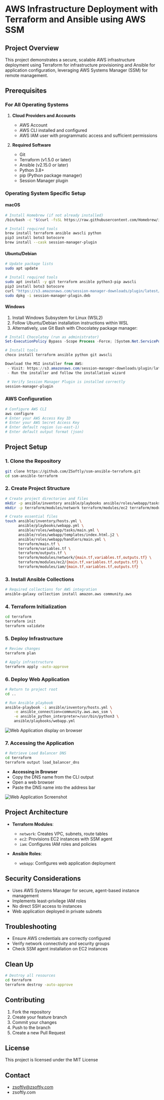 # AWS Infrastructure Deployment with Terraform and Ansible using AWS SSM

## Project Overview
This project demonstrates a secure, scalable AWS infrastructure deployment using Terraform for infrastructure provisioning and Ansible for application configuration, leveraging AWS Systems Manager (SSM) for remote management.

## Prerequisites

### For All Operating Systems
1. **Cloud Providers and Accounts**
   - AWS Account
   - AWS CLI installed and configured
   - AWS IAM user with programmatic access and sufficient permissions

2. **Required Software**
   - Git
   - Terraform (v1.5.0 or later)
   - Ansible (v2.15.0 or later)
   - Python 3.8+
   - pip (Python package manager)
   - Session Manager plugin

### Operating System Specific Setup

#### macOS
```bash
# Install Homebrew (if not already installed)
/bin/bash -c "$(curl -fsSL https://raw.githubusercontent.com/Homebrew/install/HEAD/install.sh)"

# Install required tools
brew install terraform ansible awscli python
pip3 install boto3 botocore
brew install --cask session-manager-plugin
```

#### Ubuntu/Debian
```bash
# Update package lists
sudo apt update

# Install required tools
sudo apt install -y git terraform ansible python3-pip awscli
pip3 install boto3 botocore
curl "https://s3.amazonaws.com/session-manager-downloads/plugin/latest/ubuntu_64bit/session-manager-plugin.deb" -o "session-manager-plugin.deb"
sudo dpkg -i session-manager-plugin.deb
```

#### Windows
1. Install Windows Subsystem for Linux (WSL2)
2. Follow Ubuntu/Debian installation instructions within WSL
3. Alternatively, use Git Bash with Chocolatey package manager:
```powershell
# Install Chocolatey (run as administrator)
Set-ExecutionPolicy Bypass -Scope Process -Force; [System.Net.ServicePointManager]::SecurityProtocol = [System.Net.ServicePointManager]::SecurityProtocol -bor 3072; iex ((New-Object System.Net.WebClient).DownloadString('https://community.chocolatey.org/install.ps1'))

# Install tools
choco install terraform ansible python git awscli

Download the MSI installer from AWS:
 - Visit: https://s3.amazonaws.com/session-manager-downloads/plugin/latest/windows/SessionManagerPluginSetup.exe
 - Run the installer and follow the installation wizard

 # Verify Session Manager Plugin is installed correctly
session-manager-plugin
```

### AWS Configuration
```bash
# Configure AWS CLI
aws configure
# Enter your AWS Access Key ID
# Enter your AWS Secret Access Key
# Enter default region (us-east-1)
# Enter default output format (json)
```

## Project Setup

### 1. Clone the Repository
```bash
git clone https://github.com/ZSoftly/ssm-ansible-terraform.git
cd ssm-ansible-terraform
```

### 2. Create Project Structure
```bash
# Create project directories and files
mkdir -p ansible/inventory ansible/playbooks ansible/roles/webapp/tasks ansible/roles/webapp/templates ansible/roles/webapp/handlers
mkdir -p terraform/modules/network terraform/modules/ec2 terraform/modules/iam

# Create essential files
touch ansible/inventory/hosts.yml \
      ansible/playbooks/webapp.yml \
      ansible/roles/webapp/tasks/main.yml \
      ansible/roles/webapp/templates/index.html.j2 \
      ansible/roles/webapp/handlers/main.yml \
      terraform/main.tf \
      terraform/variables.tf \
      terraform/outputs.tf \
      terraform/modules/network/{main.tf,variables.tf,outputs.tf} \
      terraform/modules/ec2/{main.tf,variables.tf,outputs.tf} \
      terraform/modules/iam/{main.tf,variables.tf,outputs.tf}
```

### 3. Install Ansible Collections
```bash
# Required collections for AWS integration
ansible-galaxy collection install amazon.aws community.aws
```

### 4. Terraform Initialization
```bash
cd terraform
terraform init
terraform validate
```

### 5. Deploy Infrastructure
```bash
# Review changes
terraform plan

# Apply infrastructure
terraform apply -auto-approve
```

### 6. Deploy Web Application
```bash
# Return to project root
cd ..

# Run Ansible playbook
ansible-playbook -i ansible/inventory/hosts.yml \
    -e ansible_connection=community.aws.aws_ssm \
    -e ansible_python_interpreter=/usr/bin/python3 \
    ansible/playbooks/webapp.yml
```
![Web Application display on browser](screenshots/ansible-run.png)

### 7. Accessing the Application
```bash
# Retrieve Load Balancer DNS
cd terraform
terraform output load_balancer_dns
```
- **Accessing in Browser**
 - Copy the DNS name from the CLI output
 - Open a web browser
 - Paste the DNS name into the address bar

![Web Application Screenshot](screenshots/web-view.png)

## Project Architecture
- **Terraform Modules**:
  - `network`: Creates VPC, subnets, route tables
  - `ec2`: Provisions EC2 instances with SSM agent
  - `iam`: Configures IAM roles and policies

- **Ansible Roles**:
  - `webapp`: Configures web application deployment

## Security Considerations
- Uses AWS Systems Manager for secure, agent-based instance management
- Implements least-privilege IAM roles
- No direct SSH access to instances
- Web application deployed in private subnets

## Troubleshooting
- Ensure AWS credentials are correctly configured
- Verify network connectivity and security groups
- Check SSM agent installation on EC2 instances

## Clean Up
```bash
# Destroy all resources
cd terraform
terraform destroy -auto-approve
```

## Contributing
1. Fork the repository
2. Create your feature branch
3. Commit your changes
4. Push to the branch
5. Create a new Pull Request

## License
This project is licensed under the MIT License

## Contact
- zsoftly@zsoftly.com
- zsoftly.com